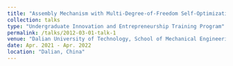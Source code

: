 ```yaml
---
title: "Assembly Mechanism with Multi-Degree-of-Freedom Self-Optimization Capabilities"
collection: talks
type: "Undergraduate Innovation and Entrepreneurship Training Program"
permalink: /talks/2012-03-01-talk-1
venue: "Dalian University of Technology, School of Mechanical Engineering"
date: Apr. 2021 - Apr. 2022
location: "Dalian, China"
---
```



